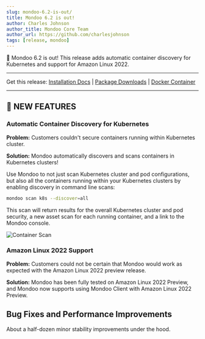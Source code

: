 ```yaml
---
slug: mondoo-6.2-is-out/
title: Mondoo 6.2 is out!
author: Charles Johnson
author_title: Mondoo Core Team
author_url: https://github.com/charlesjohnson
tags: [release, mondoo]
---
```


🥳 Mondoo 6.2 is out! This release adds automatic container discovery for Kubernetes and support for Amazon Linux 2022.

---

Get this release: [Installation Docs](/cnspec/) | [Package Downloads](https://releases.mondoo.com/mondoo/) | [Docker Container](https://hub.docker.com/r/mondoo/client)

---

## 🎉 NEW FEATURES

### Automatic Container Discovery for Kubernetes

**Problem:** Customers couldn't secure containers running within Kubernetes cluster.

**Solution:** Mondoo automatically discovers and scans containers in Kubernetes clusters!

Use Mondoo to not just scan Kubernetes cluster and pod configurations, but also all the containers running within your Kubernetes clusters by enabling discovery in command line scans:

```bash
mondoo scan k8s --discover=all
```

This scan will return results for the overall Kubernetes cluster and pod security, a new asset scan for each running container, and a link to the Mondoo console.

![Container Scan](/img/releases/2022-06-14-mondoo-6.2-is-out/container_scan.png)

### Amazon Linux 2022 Support

**Problem:** Customers could not be certain that Mondoo would work as expected with the Amazon Linux 2022 preview release.

**Solution:** Mondoo has been fully tested on Amazon Linux 2022 Preview, and Mondoo now supports using Mondoo Client with Amazon Linux 2022 Preview.

## Bug Fixes and Performance Improvements

About a half-dozen minor stability improvements under the hood.
